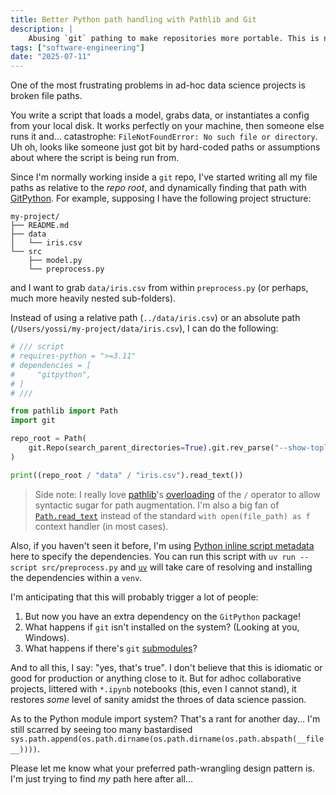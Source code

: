 ```yaml
---
title: Better Python path handling with Pathlib and Git
description: |
    Abusing `git` pathing to make repositories more portable. This is not idiomatic, but it works for adhoc data science projects.
tags: ["software-engineering"]
date: "2025-07-11"
---
```


One of the most frustrating problems in ad-hoc data science projects is broken file paths.

You write a script that loads a model, grabs data, or instantiates a config from your local disk. It works perfectly on your machine, then someone else runs it and… catastrophe: `FileNotFoundError: No such file or directory`. Uh oh, looks like someone just got bit by hard-coded paths or assumptions about where the script is being run from.

Since I'm normally working inside a `git` repo, I've started writing all my file paths as relative to the _repo root_, and dynamically finding that path with [GitPython](https://github.com/gitpython-developers/GitPython). For example, supposing I have the following project structure:

```text
my-project/
├── README.md
├── data
│   └── iris.csv
└── src
    ├── model.py
    └── preprocess.py
```

and I want to grab `data/iris.csv` from within `preprocess.py` (or perhaps, much more heavily nested sub-folders).

Instead of using a relative path (`../data/iris.csv`) or an absolute path (`/Users/yossi/my-project/data/iris.csv`), I can do the following:

```python
# /// script
# requires-python = ">=3.11"
# dependencies = [
#     "gitpython",
# ]
# ///

from pathlib import Path
import git

repo_root = Path(
    git.Repo(search_parent_directories=True).git.rev_parse("--show-toplevel")
)

print((repo_root / "data" / "iris.csv").read_text())
```

> Side note: I really love [pathlib](https://docs.python.org/3/library/pathlib.html)'s [overloading](https://github.com/python/cpython/blob/175ada2806abef16187361ba4ad5242fb9284f60/Lib/pathlib/_local.py#L148) of the `/` operator to allow syntactic sugar for path augmentation. I'm also a big fan of [`Path.read_text`](https://docs.python.org/3/library/pathlib.html#pathlib.Path.read_text) instead of the standard `with open(file_path) as f` context handler (in most cases).

Also, if you haven't seen it before, I'm using [Python inline script metadata](https://packaging.python.org/en/latest/specifications/inline-script-metadata/) here to specify the dependencies. You can run this script with `uv run --script src/preprocess.py` and [`uv`](https://github.com/astral-sh/uv) will take care of resolving and installing the dependencies within a `venv`.

I'm anticipating that this will probably trigger a lot of people:
1. But now you have an extra dependency on the `GitPython` package!
2. What happens if `git` isn't installed on the system? (Looking at you, Windows).
3. What happens if there's `git` [submodules](https://git-scm.com/book/en/v2/Git-Tools-Submodules)?

And to all this, I say: "yes, that's true". I don't believe that this is idiomatic or good for production or anything close to it. But for adhoc collaborative projects, littered with `*.ipynb` notebooks (this, even I cannot stand), it restores _some_ level of sanity amidst the throes of data science passion.

As to the Python module import system? That's a rant for another day...
I'm still scarred by seeing too many bastardised `sys.path.append(os.path.dirname(os.path.dirname(os.path.abspath(__file__))))`.

Please let me know what your preferred path-wrangling design pattern is. I'm just trying to find _my_ path here after all...
